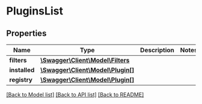 # PluginsList

## Properties
Name | Type | Description | Notes
------------ | ------------- | ------------- | -------------
**filters** | [**\Swagger\Client\Model\Filters**](Filters.md) |  | 
**installed** | [**\Swagger\Client\Model\Plugin[]**](Plugin.md) |  | 
**registry** | [**\Swagger\Client\Model\Plugin[]**](Plugin.md) |  | 

[[Back to Model list]](../../README.md#documentation-for-models) [[Back to API list]](../../README.md#documentation-for-api-endpoints) [[Back to README]](../../README.md)

